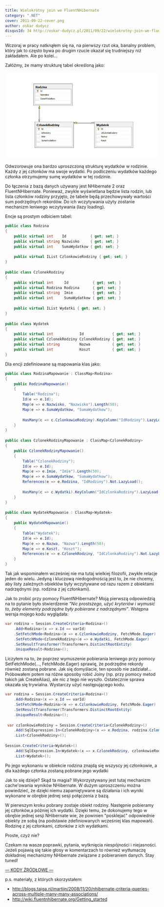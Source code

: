 ```yaml
---
title: Wielokrotny join we FluentNHibernate
category: ".NET"
cover: 2011-09-22-cover.png
author: oskar dudycz
disqusId: 34 http://oskar-dudycz.pl/2011/09/22/wielokrotny-join-we-fluentnhibernate/
---
```


Wczoraj w pracy natknąłem się na, na pierwszy rzut oka, banalny problem, który jak to często bywa po drugim rzucie okazał się trudniejszy niż zakładałem. Ale po kolei…

Załóżmy, że mamy strukturę tabel określoną jako:

![cover](2011-09-22-cover.png)

 Odwzorowuje ona bardzo uproszczoną strukturę wydatków w rodzinie. Każdy z jej członków ma swoje wydatki. Po podliczeniu wydatków każdego członka otrzymujemy sumę wydatków w tej rodzinie.

Do łączenia z bazą danych używany jest NHibernate 2 oraz FluentNHibernate. Ponieważ, zwykle wyświetlana będzie lista rodzin, lub lista członków rodziny przyjęto, że tabele będą przechowywały wartości sum podrzędnych rekordów. Do ich wczytywania użyty zostanie mechanizm leniwego wczytywania (lazy loading).

Encje są prostym odbiciem tabel:  

```csharp
public class Rodzina
{
    public virtual int    Id           { get; set; }
    public virtual string Nazwisko     { get; set; }
    public virtual int    SumaWydatkow { get; set; }

    public virtual IList CzlonkowieRodziny { get; set; }
}

public class CzlonekRodziny
{
    public virtual int     Id           { get; set; }
    public virtual Rodzina Rodzina      { get; set; }
    public virtual string  Imie         { get; set; }
    public virtual int     SumaWydatkow { get; set; }

    public virtual IList Wydatki { get; set; }
}

public class Wydatek
{
    public virtual int            Id             { get; set; }
    public virtual CzlonekRodziny CzlonekRodziny { get; set; }
    public virtual string         Nazwa          { get; set; }
    public virtual int            Koszt          { get; set; }
}
```

Dla encji zdefiniowane są mapowania klas jako:

```csharp
public class RodzinaMapowanie : ClassMap<Rodzina>
{
    public RodzinaMapowanie()
    {
        Table("Rodzina");
        Id(e => e.Id);
        Map(e => e.Nazwisko, "Nazwisko").Length(50);
        Map(e => e.SumaWydatkow, "SumaWydatkow");

        HasMany(c => c.CzlonkowieRodziny).KeyColumn("IdRodziny").LazyLoad().Cascade.DeleteOrphan().Inverse();
    }
}

public class CzlonekRodzinyMapowanie : ClassMap<CzlonekRodziny>
{
    public CzlonekRodzinyMapowanie()
    {
        Table("CzlonekRodziny");
        Id(e => e.Id);
        Map(e => e.Imie, "Imie").Length(50);
        Map(e => e.SumaWydatkow, "SumaWydatkow");
        References(e => e.Rodzina, "IdRodziny").Not.LazyLoad();

        HasMany(c => c.Wydatki).KeyColumn("IdCzlonkaRodziny").LazyLoad().Cascade.DeleteOrphan().Inverse();
    }
}

public class WydatekMapowanie : ClassMap<Wydatek>
{
    public WydatekMapowanie()
    {
        Table("Wydatek");
        Id(e => e.Id);
        Map(e => e.Nazwa, "Nazwa").Length(50);
        Map(e => e.Koszt, "Koszt");
        References(e => e.CzlonekRodziny, "IdCzlonkaRodziny").Not.LazyLoad();
    }
}
```

Tak jak wspominałem wcześniej nie ma tutaj wielkiej filozofii, zwykłe relacje jeden do wielu. Jedyną i kluczową niedogodnością jest to, że nie chcemy, aby listy zależnych obiektów były wczytywane od razu razem z obiektami nadrzędnymi (np. rodzina z jej członkami).

Jak to zrobić przy pomocy FluentNHibernate? Moją pierwszą odpowiedzią na to pytanie było stwierdzenie *"Nic prostszego, użyć kryteriów i wymusić to, żeby elementy podrzędne były pobierane z nadrzędnymi"*. Wstępna wersja mojego kodu wyglądała:

```csharp
var rodzina = Session.CreateCriteria<Rodzina>()
    .Add<Rodzina>(x => x.Id == varId)
    .SetFetchMode<Rodzina>(e => e.CzlonkowieRodziny, FetchMode.Eager)
    .SetFetchMode<CzlonekRodziny>(e => e.Wydatki, FetchMode.Eager)
    .SetResultTransformer(Transformers.DistinctRootEntity)
    .UniqueResult<Rodzina>();
```

Liczyłem na to, że poprzez wymuszenie pobierania leniwego przy pomocy SetFetchMode(…, FetchMode.Eager) sprawię, że podrzędne rekordy również zostaną pobrane. Jak się domyślacie, ten sposób nie zadziałał… Próbowałem potem na różne sposoby robić Joiny (np. przy pomocy metod takich jak CreateAlias), ale nic z tego nie wyszło. Ostatecznie sprawa okazała się trywialna. Wystarczy użyć następującego kodu.

```csharp
var rodzina = Session.CreateCriteria<Rodzina>()
    .Add<Rodzina>(x => x.Id == varId)
    .SetFetchMode<Rodzina>(e => e.CzlonkowieRodziny, FetchMode.Eager)
    .SetResultTransformer(Transformers.DistinctRootEntity)
    .UniqueResult<Rodzina>();
            
 var czlonkowieRodziny = Session.CreateCriteria<CzlonekRodziny>()
    .Add(SqlExpression.In<CzlonekRodziny>(x => x.Rodzina, rodzina.CzlonkowieRodziny.ToArray()))
    .List<CzlonekRodziny>();
            
Session.CreateCriteria<Wydatek>()
    .Add(SqlExpression.In<Wydatek>(x => x.CzlonekRodziny, czlonkowieRodziny.ToArray()))
    .List<Wydatek>();
```
Po jego wykonaniu w obiekcie rodzina znajdą się wszyscy jej członkowie, a dla każdego członka zostaną pobrane jego wydatki

Jak to się dzieje? Skąd ta magia? Wykorzystywany jest tutaj mechanizm cache'owania wyników NHibernate. W dużym uproszczeniu można powiedzieć, że dzięki niemu zapamiętywane są działania i ich wyniki wykonane w obrębie jednej sesji połączenia z bazą.

W pierwszym kroku pobrany zostaje obiekt rodziny. Następnie pobieramy jej członków,a później ich wydatki. Dzięki temu, że dokonujemy tego w obrębie jednej sesji NHibernate wie, że powinien "posklejać" odpowiednie obiekty ze sobą (na podstawie zdefiniowanych wcześniej klas mapowań). Rodzinę z jej członkami, członków z ich wydatkami.

Proste, czyż nie?

Czekam na wasze poprawki, pytania, wytknięcia niespójności i niejasności. Jeżeli pojawią się takie głosy w komentarzach to również wytłumaczę dokładniej mechanizmy NHibernate związane z pobieraniem danych. Stay tuned!

[— KODY ŹRÓDŁOWE —](https://sites.google.com/site/oskaratnet/Blog-2011-09-21.rar)

p.s. materiały, z których skorzystałem:
* http://blogs.taiga.nl/martijn/2008/11/20/nhibernate-criteria-queries-across-multiple-many-many-associations/
* http://wiki.fluentnhibernate.org/Getting_started 
